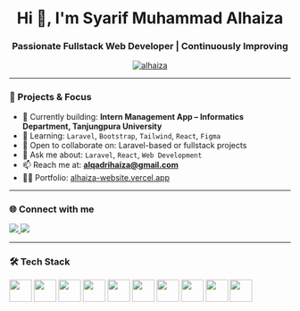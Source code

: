 <h1 align="center">Hi 👋, I'm Syarif Muhammad Alhaiza</h1>
<h3 align="center">Passionate Fullstack Web Developer | Continuously Improving</h3>

<p align="center">
  <a href="https://alhaiza-website.vercel.app" target="_blank">
    <img src="https://komarev.com/ghpvc/?username=alhaiza&label=Visitors&color=0e75b6&style=flat" alt="alhaiza" />
  </a>
</p>

---

### 🔧 Projects & Focus

- 🔭 Currently building: **Intern Management App – Informatics Department, Tanjungpura University**  
- 🌱 Learning: `Laravel`, `Bootstrap`, `Tailwind`, `React`, `Figma`
- 👯 Open to collaborate on: Laravel-based or fullstack projects  
- 💬 Ask me about: `Laravel`, `React`, `Web Development`  
- 📫 Reach me at: **alqadrihaiza@gmail.com**  
- 👨‍💻 Portfolio: [alhaiza-website.vercel.app](https://alhaiza-website.vercel.app)

---

### 🌐 Connect with me
<p align="left">
  <a href="https://linkedin.com/in/alhaiza" target="_blank">
    <img src="https://img.shields.io/badge/LinkedIn-%230077B5?style=for-the-badge&logo=linkedin&logoColor=white" />
  </a>
  <a href="https://instagram.com/alhaiza_" target="_blank">
    <img src="https://img.shields.io/badge/Instagram-%23E4405F?style=for-the-badge&logo=instagram&logoColor=white" />
  </a>
</p>

---

### 🛠️ Tech Stack
<p align="left">
  <img src="https://cdn.jsdelivr.net/gh/devicons/devicon/icons/laravel/laravel-plain-wordmark.svg" width="40" />
  <img src="https://cdn.jsdelivr.net/gh/devicons/devicon/icons/react/react-original-wordmark.svg" width="40" />
  <img src="https://cdn.jsdelivr.net/gh/devicons/devicon/icons/bootstrap/bootstrap-plain.svg" width="40" />
  <img src="https://cdn.jsdelivr.net/gh/devicons/devicon/icons/tailwindcss/tailwindcss-plain.svg" width="40" />
  <img src="https://cdn.jsdelivr.net/gh/devicons/devicon/icons/php/php-original.svg" width="40" />
  <img src="https://cdn.jsdelivr.net/gh/devicons/devicon/icons/mysql/mysql-original-wordmark.svg" width="40" />
  <img src="https://cdn.jsdelivr.net/gh/devicons/devicon/icons/postgresql/postgresql-original.svg" width="40" />
  <img src="https://cdn.jsdelivr.net/gh/devicons/devicon/icons/nodejs/nodejs-original.svg" width="40" />
  <img src="https://cdn.jsdelivr.net/gh/devicons/devicon/icons/git/git-original.svg" width="40" />
  <img src="https://cdn.jsdelivr.net/gh/devicons/devicon/icons/figma/figma-original.svg" width="40" />
</p>
